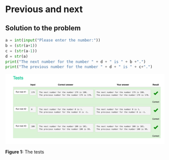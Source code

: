 # Previous and next
## Solution to the problem
```.py
a = int(input("Please enter the number:"))
b = (str(a+1))
c = (str(a-1))
d = str(a)
print("The next number for the number " + d + " is " + b +".")
print("The previous number for the number " + d + " is " + c+".")
```

![](https://github.com/thumulakaru/Unit-1/blob/main/Screen%20Shot%202022-08-28%20at%2022.32.09.png)

**Figure 1:** The tests
